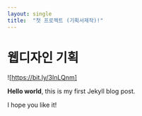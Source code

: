 ```yaml
---
layout: single
title:  "첫 프로젝트 (기획서제작)!"
---
```


# 웹디자인 기획

![https://bit.ly/3InLQnm]

**Hello world**, this is my first Jekyll blog post.

I hope you like it!
